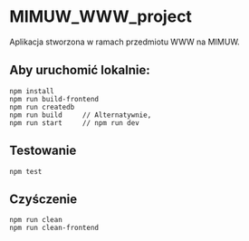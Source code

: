 # MIMUW_WWW_project
Aplikacja stworzona w ramach przedmiotu WWW na MIMUW.

## Aby uruchomić lokalnie:
```
npm install
npm run build-frontend
npm run createdb
npm run build     // Alternatywnie, 
npm run start     // npm run dev
```

## Testowanie
```
npm test
```

## Czyśczenie
```
npm run clean 
npm run clean-frontend
```

